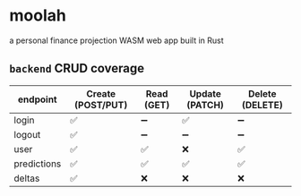 # moolah
a personal finance projection WASM web app built in Rust

## `backend` CRUD coverage

| endpoint    | Create (POST/PUT)  | Read (GET)         | Update (PATCH)     | Delete (DELETE)    |
| ----------- | ------------------ | ------------------ | ------------------ | ------------------ |
| login       | :white_check_mark: | :heavy_minus_sign: | :white_check_mark: | :heavy_minus_sign: |
| logout      | :white_check_mark: | :heavy_minus_sign: | :heavy_minus_sign: | :heavy_minus_sign: |
| user        | :white_check_mark: | :white_check_mark: | :x:                | :white_check_mark: |
| predictions | :white_check_mark: | :white_check_mark: | :white_check_mark: | :white_check_mark: |
| deltas      | :white_check_mark: | :x:                | :x:                | :x:                |


